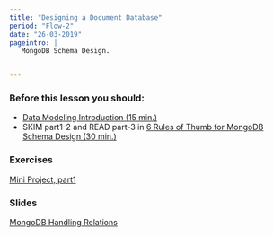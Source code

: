 ```yaml
---
title: "Designing a Document Database"
period: "Flow-2"
date: "26-03-2019"
pageintro: | 
   MongoDB Schema Design.


---
```


### Before this lesson you should:
<!--readings_begin-->
- [Data Modeling Introduction (15 min.)](https://docs.mongodb.com/manual/core/data-modeling-introduction/)
- SKIM part1-2 and READ part-3 in [6 Rules of Thumb for MongoDB Schema Design (30 min.)](https://www.mongodb.com/blog/post/6-rules-of-thumb-for-mongodb-schema-design-part-1)
<!--readings_end-->

### Exercises
<!--exercises_begin-->
[Mini Project, part1](https://docs.google.com/document/d/1yjPzw7tskVoyw8vmWvvU1uc1fzu6Vnam3jEJkTTzDVw/edit?usp=sharing)
<!--exercises_end-->

### Slides
[MongoDB Handling Relations](http://slides.mydemos.dk/noSQL2/mongo_modeling.html)


